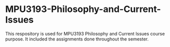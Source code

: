 # MPU3193-Philosophy-and-Current-Issues
This respository is used for MPU3193 Philosophy and Current Issues course purpose. It included the assignments done throughout the semester.
